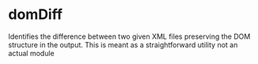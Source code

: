 # domDiff
Identifies the difference between two given XML files preserving the DOM structure in the output.
This is meant as a straightforward utility not an actual module

